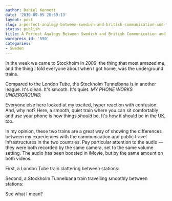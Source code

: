```yaml
---
author: Daniel Kennett
date: '2010-09-05 20:59:13'
layout: post
slug: a-perfect-analogy-between-swedish-and-british-communication-and-travel
status: publish
title: A Perfect Analogy Between Swedish and British Communication and Travel
wordpress_id: '590'
categories:
- Sweden
---
```


In the week we came to Stockholm in 2009, the thing that most amazed me,
and the thing I told everyone about when I got home, was the underground
trains.

Compared to the London Tube, the Stockholm Tunnelbana is in another
league. It's clean. It's smooth. It's quiet. *MY PHONE WORKS
UNDERGROUND.*

Everyone else here looked at my excited, hyper reaction with confusion.
And, why not? Here, a smooth, quiet train where you can sit comfortably
and use your phone is how things *should* be. It's how it should be in
the UK, too.

In my opinion, these two trains are a great way of showing the
differences between my experiences with the communication and public
travel infrastructures in the two countries. Pay particular attention to
the audio — they were both recorded by the same camera, set to the same
volume setting. The audio has been boosted in iMovie, but by the same
amount on both videos.

First, a London Tube train clattering between stations:

Second, a Stockholm Tunnelbana train travelling smoothly between
stations:

See what I mean?
